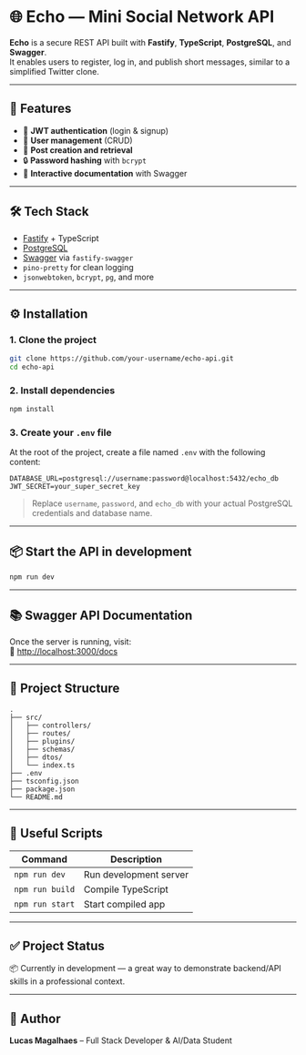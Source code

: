 # 🌐 **Echo — Mini Social Network API**

**Echo** is a secure REST API built with **Fastify**, **TypeScript**, **PostgreSQL**, and **Swagger**.  
It enables users to register, log in, and publish short messages, similar to a simplified Twitter clone.

---

## **🚀 Features**

- 🔐 **JWT authentication** (login & signup)  
- 👤 **User management** (CRUD)  
- 📝 **Post creation and retrieval**  
- 🔒 **Password hashing** with `bcrypt`  
- 📖 **Interactive documentation** with Swagger  

---

## **🛠️ Tech Stack**

- [Fastify](https://www.fastify.io/) + TypeScript  
- [PostgreSQL](https://www.postgresql.org/)  
- [Swagger](https://swagger.io/) via `fastify-swagger`  
- `pino-pretty` for clean logging  
- `jsonwebtoken`, `bcrypt`, `pg`, and more  

---

## **⚙️ Installation**

### **1. Clone the project**

```bash
git clone https://github.com/your-username/echo-api.git
cd echo-api
```

### **2. Install dependencies**

```bash
npm install
```

### **3. Create your `.env` file**

At the root of the project, create a file named `.env` with the following content:

```env
DATABASE_URL=postgresql://username:password@localhost:5432/echo_db
JWT_SECRET=your_super_secret_key
```

> Replace `username`, `password`, and `echo_db` with your actual PostgreSQL credentials and database name.

---

## **📦 Start the API in development**

```bash
npm run dev
```

---

## **📚 Swagger API Documentation**

Once the server is running, visit:  
📄 [http://localhost:3000/docs](http://localhost:3000/docs)

---

## **📂 Project Structure**

```
.
├── src/
│   ├── controllers/
│   ├── routes/
│   ├── plugins/
│   ├── schemas/
│   ├── dtos/
│   └── index.ts
├── .env
├── tsconfig.json
├── package.json
└── README.md
```

---

## **🧪 Useful Scripts**

| Command         | Description               |
|-----------------|---------------------------|
| `npm run dev`   | Run development server    |
| `npm run build` | Compile TypeScript        |
| `npm run start` | Start compiled app        |

---

## **✅ Project Status**

📦 Currently in development — a great way to demonstrate backend/API skills in a professional context.

---

## **👤 Author**

**Lucas Magalhaes** – Full Stack Developer & AI/Data Student